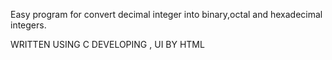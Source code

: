Easy program for convert decimal integer into binary,octal and hexadecimal integers.

WRITTEN USING C
DEVELOPING , UI BY HTML
